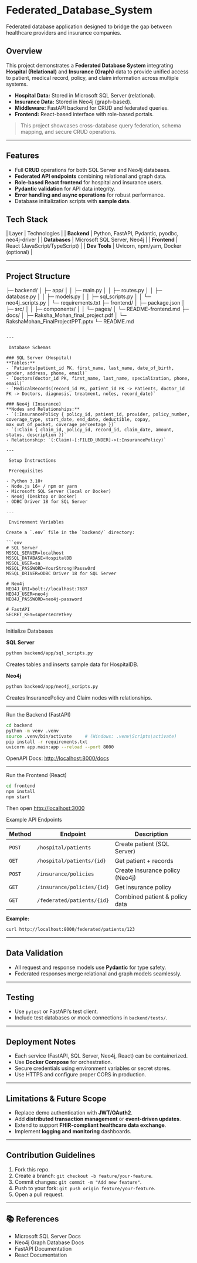 # Federated_Database_System
Federated database application designed  to bridge the gap between healthcare providers and insurance companies. 


##  Overview

This project demonstrates a **Federated Database System** integrating **Hospital (Relational)** and **Insurance (Graph)** data to provide unified access to patient, medical record, policy, and claim information across multiple systems.

- **Hospital Data:** Stored in Microsoft SQL Server (relational).  
- **Insurance Data:** Stored in Neo4j (graph-based).  
- **Middleware:** FastAPI backend for CRUD and federated queries.  
- **Frontend:** React-based interface with role-based portals.

> This project showcases cross-database query federation, schema mapping, and secure CRUD operations.

---

##  Features

- Full **CRUD** operations for both SQL Server and Neo4j databases.  
- **Federated API endpoints** combining relational and graph data.  
- **Role-based React frontend** for hospital and insurance users.  
- **Pydantic validation** for API data integrity.  
- **Error handling and async operations** for robust performance.  
- Database initialization scripts with **sample data**.


## Tech Stack

| Layer | Technologies |
| **Backend** | Python, FastAPI, Pydantic, pyodbc, neo4j-driver |
| **Databases** | Microsoft SQL Server, Neo4j |
| **Frontend** | React (JavaScript/TypeScript) |
| **Dev Tools** | Uvicorn, npm/yarn, Docker (optional) |

---

##  Project Structure
├─ backend/
│  ├─ app/
│  │  ├─ main.py
│  │  ├─ routes.py
│  │  ├─ database.py
│  │  ├─ models.py
│  │  ├─ sql_scripts.py
│  │  └─ neo4j_scripts.py
│  └─ requirements.txt
├─ frontend/
│  ├─ package.json
│  ├─ src/
│  │  ├─ components/
│  │  └─ pages/
│  └─ README-frontend.md
├─ docs/
│  ├─ Raksha_Mohan_final_project.pdf
│  └─ RakshaMohan_FinalProjectPPT.pptx
└─ README.md

````

---

 Database Schemas

### SQL Server (Hospital)
**Tables:**
- `Patients(patient_id PK, first_name, last_name, date_of_birth, gender, address, phone, email)`
- `Doctors(doctor_id PK, first_name, last_name, specialization, phone, email)`
- `MedicalRecords(record_id PK, patient_id FK -> Patients, doctor_id FK -> Doctors, diagnosis, treatment, notes, record_date)`

### Neo4j (Insurance)
**Nodes and Relationships:**
- `(:InsurancePolicy { policy_id, patient_id, provider, policy_number, coverage_type, start_date, end_date, deductible, copay, max_out_of_pocket, coverage_percentage })`
- `(:Claim { claim_id, policy_id, record_id, claim_date, amount, status, description })`
- Relationship: `(:Claim)-[:FILED_UNDER]->(:InsurancePolicy)`

---

 Setup Instructions

 Prerequisites

- Python 3.10+  
- Node.js 16+ / npm or yarn  
- Microsoft SQL Server (local or Docker)  
- Neo4j (Desktop or Docker)  
- ODBC Driver 18 for SQL Server  

---

 Environment Variables

Create a `.env` file in the `backend/` directory:

```env
# SQL Server
MSSQL_SERVER=localhost
MSSQL_DATABASE=HospitalDB
MSSQL_USER=sa
MSSQL_PASSWORD=YourStrong!Passw0rd
MSSQL_DRIVER=ODBC Driver 18 for SQL Server

# Neo4j
NEO4J_URI=bolt://localhost:7687
NEO4J_USER=neo4j
NEO4J_PASSWORD=neo4j-password

# FastAPI
SECRET_KEY=supersecretkey
````

---
 Initialize Databases

**SQL Server**

```bash
python backend/app/sql_scripts.py
```

Creates tables and inserts sample data for HospitalDB.

**Neo4j**

```bash
python backend/app/neo4j_scripts.py
```

Creates InsurancePolicy and Claim nodes with relationships.

---
 Run the Backend (FastAPI)

```bash
cd backend
python -m venv .venv
source .venv/bin/activate     # (Windows: .venv\Scripts\activate)
pip install -r requirements.txt
uvicorn app.main:app --reload --port 8000
```
OpenAPI Docs: [http://localhost:8000/docs](http://localhost:8000/docs)

---

 Run the Frontend (React)

```bash
cd frontend
npm install
npm start
```

Then open [http://localhost:3000](http://localhost:3000)

 Example API Endpoints

| Method | Endpoint                   | Description                     |
| ------ | -------------------------- | ------------------------------- |
| `POST` | `/hospital/patients`       | Create patient (SQL Server)     |
| `GET`  | `/hospital/patients/{id}`  | Get patient + records           |
| `POST` | `/insurance/policies`      | Create insurance policy (Neo4j) |
| `GET`  | `/insurance/policies/{id}` | Get insurance policy            |
| `GET`  | `/federated/patients/{id}` | Combined patient & policy data  |

**Example:**

```bash
curl http://localhost:8000/federated/patients/123
```
---
##  Data Validation

* All request and response models use **Pydantic** for type safety.
* Federated responses merge relational and graph models seamlessly.

---

##  Testing

* Use `pytest` or FastAPI’s test client.
* Include test databases or mock connections in `backend/tests/`.

---

## Deployment Notes

* Each service (FastAPI, SQL Server, Neo4j, React) can be containerized.
* Use **Docker Compose** for orchestration.
* Secure credentials using environment variables or secret stores.
* Use HTTPS and configure proper CORS in production.

---

##  Limitations & Future Scope

* Replace demo authentication with **JWT/OAuth2**.
* Add **distributed transaction management** or **event-driven updates**.
* Extend to support **FHIR-compliant healthcare data exchange**.
* Implement **logging and monitoring** dashboards.

---

##  Contribution Guidelines

1. Fork this repo.
2. Create a branch: `git checkout -b feature/your-feature`.
3. Commit changes: `git commit -m "Add new feature"`.
4. Push to your fork: `git push origin feature/your-feature`.
5. Open a pull request.

---

## 📚 References

* Microsoft SQL Server Docs
* Neo4j Graph Database Docs
* FastAPI Documentation
* React Documentation



